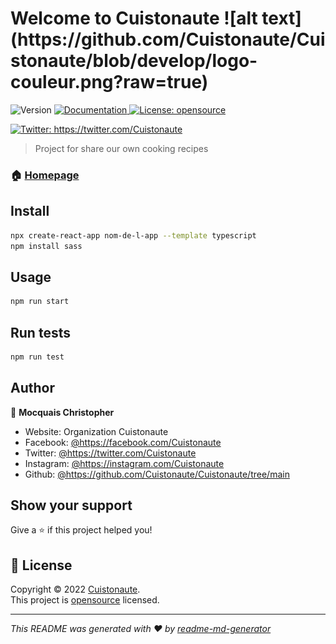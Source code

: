 <h1 text="align-center">Welcome to Cuistonaute ![alt text](https://github.com/Cuistonaute/Cuistonaute/blob/develop/logo-couleur.png?raw=true)</h1>
<p>
  <img alt="Version" src="https://img.shields.io/badge/version-0.1.0-blue.svg?cacheSeconds=2592000" />
  <a href="Documentation" target="_blank">
    <img alt="Documentation" src="https://img.shields.io/badge/documentation-yes-brightgreen.svg" />
  </a>
  <a href="openSource" target="_blank">
    <img alt="License: opensource" src="https://img.shields.io/badge/License-opensource-yellow.svg" />
  </a>
</p>
<p>
  <!-- <a href="https://facebook.com/Cuistonaute" target="_blank">
    <img alt="Facebook: https://facebook.com/Cuistonaute" src="https://img.shields.io/badge/facebook-the-badge&logo=facebook&logoColor=white" />
  </a> -->
  <a href="https://twitter.com/Cuistonaute" target="_blank">
    <img alt="Twitter: https://twitter.com/Cuistonaute" src="https://img.shields.io/twitter/follow/Cuistonaute?color=1da1f2&label=twitter" />
  </a>
  <!-- <a href="https://instagram.com/Cuistonaute" target="_blank">
    <img alt="Instagram: https://instagram.com/Cuistonaute" src="https://img.shields.io/instagram/follow/Cuistonaute?color=1da1f2&label=instagram" />
  </a> -->
</p>

> Project for share our own cooking recipes

### 🏠 [Homepage](index.html)

## Install

```sh
npx create-react-app nom-de-l-app --template typescript
npm install sass
```

## Usage

```sh
npm run start
```

## Run tests

```sh
npm run test
```

## Author

👤 **Mocquais Christopher**

* Website: Organization Cuistonaute
* Facebook: [@https:\/\/facebook.com\/Cuistonaute](https://facebook.com/https:\/\/facebook.com\/Cuistonaute)
* Twitter: [@https:\/\/twitter.com\/Cuistonaute](https://twitter.com/https:\/\/twitter.com\/Cuistonaute)
* Instagram: [@https:\/\/instagram.com\/Cuistonaute](https://instagram.com/https:\/\/instagram.com\/Cuistonaute)
* Github: [@https:\/\/github.com\/Cuistonaute\/Cuistonaute\/tree\/main](https://github.com/https:\/\/github.com\/Cuistonaute\/Cuistonaute\/tree\/main)

## Show your support

Give a ⭐️ if this project helped you!

## 📝 License

Copyright © 2022 [Cuistonaute](https://github.com/https:\/\/github.com\/Cuistonaute\/Cuistonaute\/tree\/main).<br />
This project is [opensource](OpenSource) licensed.

***
_This README was generated with ❤️ by [readme-md-generator](https://github.com/kefranabg/readme-md-generator)_